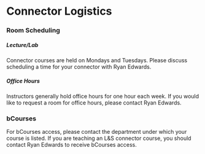 # Connector Logistics

### Room Scheduling

##### Lecture/Lab

Connector courses are held on Mondays and Tuesdays. Please discuss scheduling a time for your connector with Ryan Edwards.

##### Office Hours

Instructors generally hold office hours for one hour each week. If you would like to request a room for office hours, please contact Ryan Edwards.

### bCourses

For bCourses access, please contact the department under which your course is listed. If you are teaching an L&S connector course, you should contact Ryan Edwards to receive bCourses access.

